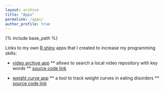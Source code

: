 ```yaml
---
layout: archive
title: "Apps"
permalink: /apps/
author_profile: true
---
```


{% include base_path %}

Links to my own [R shiny](https://shiny.posit.co/r/getstarted/shiny-basics/lesson1/index.html) apps
that I created to increase my programming skills:

* [video archive app](https://nicobast.shinyapps.io/project_Rshiny_videoarchive/)
** allows to search a local video repository with key words
** [source code link](https://github.com/nicobast/shiny_videoarchive)

* [weight curve app](https://nicobast.shinyapps.io/weight_curve/)
** a tool to track weight curves in eating disorders
** [source code link](https://github.com/nicobast/project_Rshiny_weightcurve)
